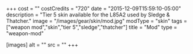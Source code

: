 +++
cost = ""
costCredits = "720"
date = "2015-12-09T15:59:10-05:00"
description = "Tier 5 skin available for the L85A2 used by Sledge & Thatcher."
image = "/images/gear/skin/mod.jpg"
modType = "skin"
tags = ["weapon mod","skin","tier 5","sledge","thatcher"]
title = "Mod"
type = "weapon-mod"

[images]
  alt = ""
  src = ""
+++
